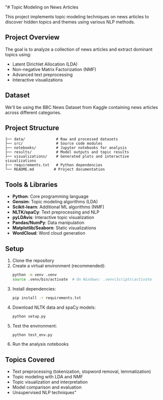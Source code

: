 "# Topic Modeling on News Articles

This project implements topic modeling techniques on news articles to discover hidden topics and themes using various NLP methods.

## Project Overview

The goal is to analyze a collection of news articles and extract dominant topics using:
- Latent Dirichlet Allocation (LDA)
- Non-negative Matrix Factorization (NMF)
- Advanced text preprocessing
- Interactive visualizations

## Dataset

We'll be using the BBC News Dataset from Kaggle containing news articles across different categories.

## Project Structure

```
├── data/              # Raw and processed datasets
├── src/               # Source code modules
├── notebooks/         # Jupyter notebooks for analysis
├── results/           # Model outputs and topic results
├── visualizations/    # Generated plots and interactive visualizations
├── requirements.txt   # Python dependencies
└── README.md         # Project documentation
```

## Tools & Libraries

- **Python**: Core programming language
- **Gensim**: Topic modeling algorithms (LDA)
- **Scikit-learn**: Additional ML algorithms (NMF)
- **NLTK/spaCy**: Text preprocessing and NLP
- **pyLDAvis**: Interactive topic visualization
- **Pandas/NumPy**: Data manipulation
- **Matplotlib/Seaborn**: Static visualizations
- **WordCloud**: Word cloud generation

## Setup

1. Clone the repository
2. Create a virtual environment (recommended):
   ```bash
   python -m venv .venv
   source .venv/bin/activate  # On Windows: .venv\Scripts\activate
   ```
3. Install dependencies: 
   ```bash
   pip install -r requirements.txt
   ```
4. Download NLTK data and spaCy models:
   ```bash
   python setup.py
   ```
5. Test the environment:
   ```bash
   python test_env.py
   ```
6. Run the analysis notebooks

## Topics Covered

- Text preprocessing (tokenization, stopword removal, lemmatization)
- Topic modeling with LDA and NMF
- Topic visualization and interpretation
- Model comparison and evaluation
- Unsupervised NLP techniques" 
